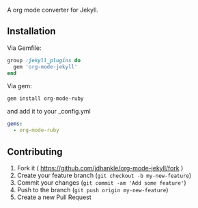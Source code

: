 A org mode converter for Jekyll.

## Installation

Via Gemfile:

```ruby
group :jekyll_plugins do
  gem 'org-mode-jekyll'
end
```

Via gem:

``` shell
gem install org-mode-ruby
```
and add it to your _config.yml

``` yaml
gems:
  - org-mode-ruby
```

## Contributing

1. Fork it ( https://github.com/jdhankle/org-mode-jekyll/fork )
2. Create your feature branch (`git checkout -b my-new-feature`)
3. Commit your changes (`git commit -am 'Add some feature'`)
4. Push to the branch (`git push origin my-new-feature`)
5. Create a new Pull Request
